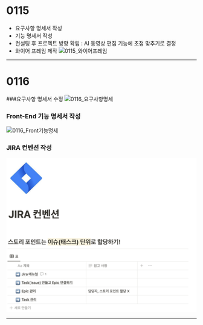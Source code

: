 # 0115

- 요구사항 명세서 작성
- 기능 명세서 작성
- 컨설팅 후 프로젝트 방향 확립 : AI 동영상 편집 기능에 초점 맞추기로 결정
- 와이어 프레임 제작
![0115_와이어프레임](./images/스크린샷_2024-01-15_오후_9.13.07.png)

---

# 0116

###요구사항 명세서 수정
![0116_요구사항명세](./images/요구사항명세.png)

### Front-End 기능 명세서 작성
![0116_Front기능명세](./images/Front_기능명세.png)

### JIRA 컨벤션 작성
![0116_JIRA컨벤션](./images/JIRA_Convention.png)

---
